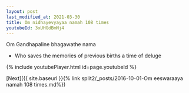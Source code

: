 ```yaml
---
layout: post
last_modified_at: 2021-03-30
title: Om nidhayevyayaa namah 108 times
youtubeId: 3xUHGdBmNj4
---
```

 
 
Om Gandhapaline bhagawathe nama 
 
 -  Who saves the memories of previous births a time of deluge 
 
  
 
  
 
 
 
 
 
 


{% include youtubePlayer.html id=page.youtubeId %}
 
[Next]({{ site.baseurl }}{% link  split2/_posts/2016-10-01-Om eeswaraaya namah 108 times.md%})
 
